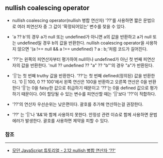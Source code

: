 ## nullish coalescing operator

- nullish coalescing operator(nullish 병합 연산자) '??'를 사용하면 짧은 문법으로 여러 피연산자 중 그 값이 '확정되어있는' 변수를 찾을 수 있다.

- 'a ?? b'의 경우 a가 null 또는 undefined가 아니면 a의 값을 반환하고 a가 null 또는 undefined일 경우 b의 값을 반환한다. nullish coalescing operator을 사용하지 않으면 '(a !== null && a !== undefined) ? a : b;'처럼 코드가 길어진다. 

- '??'는 왼쪽의 피연산자부터 평가하여 null이나 undefined가 아닌 첫 번째 피연산자의 값을 반환한다. 'null ?? undefined ?? "a" ?? "b"'의 경우 "a"가 반환된다.

- '||'는 첫 번째 truthy 값을 반환한다. '??'는 첫 번째 defined(정의된) 값을 반환한다. '0 || 100, 0 ?? 100'에서 왼쪽 연산은 100을 반환하고 오른쪽 연산은 0을 반환한다 '||'는 0을 falsy한 값으로 취급하기 때문이고 '??'는 0을 defined 값으로 평가하기 때문이다. 0이 할당될 수 있는 변수를 피연산할 때는 '||'보다 '??'이 적합하다.

- '??'의 연산자 우선순위는 낮은편이다. 괄호를 추가해 연산하는걸 권장한다.

- '??' 는 '||'나 '&&'와 함께 사용하지 못한다. 안정성 관련 이슈로 함께 사용하면 문법 에러가 발생한다. 괄호를 사용하면 제약을 피할 수 있다.

### 참조
---

- [모던 JavaScript 튜토리얼 - 2.12 nullish 병합 연산자 '??'](https://ko.javascript.info/nullish-coalescing-operator)